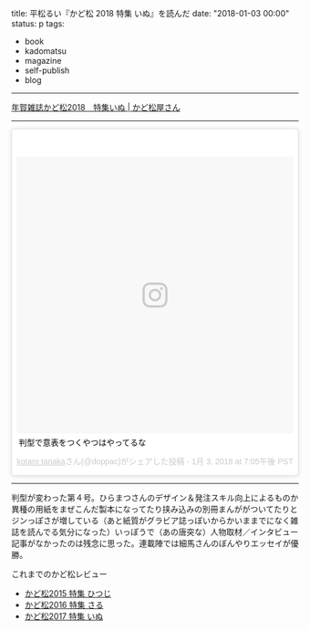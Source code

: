 title: 平松るい『かど松 2018 特集 いぬ』を読んだ
date: "2018-01-03 00:00"
status: p
tags:
- book
- kadomatsu
- magazine
- self-publish
- blog
---

[年賀雑誌かど松2018　特集いぬ \| かど松屋さん](http://kadomatsu.thebase.in/items/9424937)

---

<blockquote class="instagram-media" data-instgrm-captioned data-instgrm-permalink="https://www.instagram.com/p/BdgwdTJFryw/" data-instgrm-version="8" style=" background:#FFF; border:0; border-radius:3px; box-shadow:0 0 1px 0 rgba(0,0,0,0.5),0 1px 10px 0 rgba(0,0,0,0.15); margin: 1px; max-width:658px; padding:0; width:99.375%; width:-webkit-calc(100% - 2px); width:calc(100% - 2px);"><div style="padding:8px;"> <div style=" background:#F8F8F8; line-height:0; margin-top:40px; padding:50.0% 0; text-align:center; width:100%;"> <div style=" background:url(data:image/png;base64,iVBORw0KGgoAAAANSUhEUgAAACwAAAAsCAMAAAApWqozAAAABGdBTUEAALGPC/xhBQAAAAFzUkdCAK7OHOkAAAAMUExURczMzPf399fX1+bm5mzY9AMAAADiSURBVDjLvZXbEsMgCES5/P8/t9FuRVCRmU73JWlzosgSIIZURCjo/ad+EQJJB4Hv8BFt+IDpQoCx1wjOSBFhh2XssxEIYn3ulI/6MNReE07UIWJEv8UEOWDS88LY97kqyTliJKKtuYBbruAyVh5wOHiXmpi5we58Ek028czwyuQdLKPG1Bkb4NnM+VeAnfHqn1k4+GPT6uGQcvu2h2OVuIf/gWUFyy8OWEpdyZSa3aVCqpVoVvzZZ2VTnn2wU8qzVjDDetO90GSy9mVLqtgYSy231MxrY6I2gGqjrTY0L8fxCxfCBbhWrsYYAAAAAElFTkSuQmCC); display:block; height:44px; margin:0 auto -44px; position:relative; top:-22px; width:44px;"></div></div> <p style=" margin:8px 0 0 0; padding:0 4px;"> <a href="https://www.instagram.com/p/BdgwdTJFryw/" style=" color:#000; font-family:Arial,sans-serif; font-size:14px; font-style:normal; font-weight:normal; line-height:17px; text-decoration:none; word-wrap:break-word;" target="_blank">判型で意表をつくやつはやってるな</a></p> <p style=" color:#c9c8cd; font-family:Arial,sans-serif; font-size:14px; line-height:17px; margin-bottom:0; margin-top:8px; overflow:hidden; padding:8px 0 7px; text-align:center; text-overflow:ellipsis; white-space:nowrap;"><a href="https://www.instagram.com/doppac/" style=" color:#c9c8cd; font-family:Arial,sans-serif; font-size:14px; font-style:normal; font-weight:normal; line-height:17px;" target="_blank"> kotaro tanaka</a>さん(@doppac)がシェアした投稿 - <time style=" font-family:Arial,sans-serif; font-size:14px; line-height:17px;" datetime="2018-01-04T03:05:48+00:00"> 1月 3, 2018 at 7:05午後 PST</time></p></div></blockquote> <script async defer src="//platform.instagram.com/en_US/embeds.js"></script>

---

判型が変わった第４号。ひらまつさんのデザイン＆発注スキル向上によるものか異種の用紙をまぜこんだ製本になってたり挟み込みの別冊まんががついてたりとジンっぽさが増している（あと紙質がグラビア誌っぽいからかいままでになく雑誌を読んでる気分になった）いっぽうで（あの唐突な）人物取材／インタビュー記事がなかったのは残念に思った。連載陣では細馬さんのぼんやりエッセイが優勝。


これまでのかど松レビュー
- [かど松2015 特集 ひつじ](/2015/02/17/201502/kadomatsu/)
- [かど松2016 特集 さる](/2016/01/25/201601/kadomatsu-2016/)
- [かど松2017 特集 いぬ](/2017/02/08/201702/kadomatsu-2017/)
